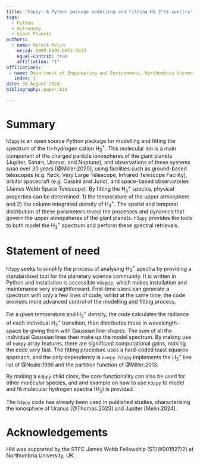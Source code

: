 ```yaml
---
title: 'h3ppy: A Python package modelling and fitting H$_3^+$ spectra'
tags:
  - Python
  - Astronomy
  - Giant Planets
authors:
  - name: Hernik Melin
    orcid: 0000-0001-5971-2633
    equal-contrib: true
    affiliation: "1" 
affiliations:
 - name: Department of Engineering and Environment, Northumbria University, UK
   index: 1
date: 30 August 2024
bibliography: paper.bib

---
```


# Summary

`h3ppy` is an open source Python package for modelling and fitting the spectrum of the tri-hydrogen cation H$_3^+$. This molecular ion is a main component of the charged particle ionospheres of the giant planets (Jupiter, Saturn, Uranus, and Neptune), and observations of these systems span over 30 years [@Miller:2020], using facilities such as ground-based telescopes (e.g. Keck, Very Large Telescope, Infrared Telescope Facility), orbital spacecraft (e.g. Cassini and Juno), and space-based observatories (James Webb Space Telescope). By fitting the H$_3^+$ spectra, physical properties can be determined: 1) the temperature of the upper atmosphere and 2) the column integrated density of H$_3^+$. The spatial and temporal distribution of these parameters reveal the processes and dynamics that govern the upper atmopsheres of the giant planets. `h3ppy` provides the tools to both model the H$_3^+$ spectrum and perform these spectral retrievals. 

# Statement of need

`h3ppy` seeks to simplify the process of analysing H$_3^+$ spectra by providing a standardised tool for the planetary science community. It is written in Python and installation is accessible via `pip`, which makes installation and maintenance very straightforward. First-time users can generate a spectrum with only a few lines of code, whilst at the same time, the code provides more advanced control of the modelling and fitting process. 

For a given temperature and H$_3^+$ density, the code calculates the radiance of each individual H$_3^+$ transition, then distributes these in wavelength-space by giving them with Gaussian line-shapes. The sum of all the individual Gaussian lines then make up the model spectrum. By making use of `numpy` array features, there are significant computational gains, making the code very fast. The fitting procedure uses a hard-coded least squares approach, and the only dependency is `numpy`. `h3ppy` implements the H$_3^+$ line list of @Neale:1996 and the partition function of @Miller:2013. 

By making a `h3ppy` child class, the core functionality can also be used for other molecular species, and and example on how to use `h3ppy` to model and fit molecular hydrogen spectra (H$_2$) is provided. 

The `h3ppy` code has already been used in published studies, characterising the ionosphere of Uranus [@Thomas:2023] and Jupiter [Melin:2024]. 

# Acknowledgements

HM was supported by the STFC James Webb Fellowship (ST/W001527/2) at Northumbria University, UK. 
